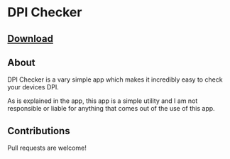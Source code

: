 # DPI Checker

## [Download](https://play.google.com/store/apps/details?id=com.nick.mowen.dpichecker)

## About
DPI Checker is a vary simple app which makes it incredibly easy to check your devices DPI. 

As is explained in the app, this app is a simple utility and I am not responsible or liable for anything that comes out of the use of this app.

## Contributions
Pull requests are welcome!
